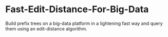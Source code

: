 # Fast-Edit-Distance-For-Big-Data
Build prefix trees on a big-data platform in a lightening fast way and query them using an edit-distance algorithm.
